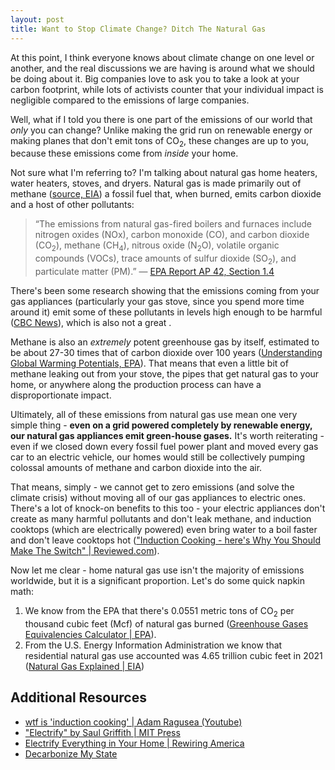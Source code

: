 ```yaml
---
layout: post
title: Want to Stop Climate Change? Ditch The Natural Gas
---
```


At this point, I think everyone knows about climate change on one level or
another, and the real discussions we are having is around what we should be
doing about it. Big companies love to ask you to take a look at your carbon
footprint, while lots of activists counter that your individual impact is
negligible compared to the emissions of large companies.

Well, what if I told you there is one part of the emissions of our world that
_only_ you can change? Unlike making the grid run on renewable energy or making
planes that don't emit tons of CO<sub>2</sub>, these changes are up to you,
because these emissions come from _inside_ your home.

Not sure what I'm referring to? I'm talking about natural gas home heaters,
water heaters, stoves, and dryers. Natural gas is made primarily out of methane
([source, EIA](https://www.eia.gov/energyexplained/natural-gas/)) a fossil fuel
that, when burned, emits carbon dioxide and a host of other pollutants:

> &ldquo;The emissions from natural gas-fired boilers and furnaces include
  nitrogen oxides (NOx), carbon monoxide (CO), and carbon dioxide
  (CO<sub>2</sub>), methane (CH<sub>4</sub>), nitrous oxide (N<sub>2</sub>O),
  volatile organic compounds (VOCs), trace amounts of sulfur dioxide
  (SO<sub>2</sub>), and particulate matter (PM).&rdquo;
  — [EPA Report AP 42, Section 1.4](https://www.epa.gov/sites/default/files/2020-09/documents/1.4_natural_gas_combustion.pdf)

There's been some research showing that the emissions coming from your gas
appliances (particularly your gas stove, since you spend more time around it)
emit some of these pollutants in levels high enough to be
harmful ([CBC News](https://www.cbc.ca/news/science/gas-stoves-air-pollution-1.6394514)),
which is also not a great .

Methane is also an _extremely_ potent greenhouse gas by itself, estimated to be
about 27-30 times that of carbon dioxide over 100 years
([Understanding Global Warming Potentials, EPA](https://www.epa.gov/ghgemissions/understanding-global-warming-potentials)).
That means that even a little bit of methane leaking out from your stove, the
pipes that get natural gas to your home, or anywhere along the production
process can have a disproportionate impact.

Ultimately, all of these emissions from natural gas use mean one very simple
thing - **even on a grid powered completely by renewable energy, our  natural
gas appliances emit green-house gases.** It's worth reiterating - even if we
closed down every fossil fuel power plant and moved every gas car to an electric
vehicle, our homes would still be collectively pumping colossal amounts of
methane and carbon dioxide into the air.

That means, simply - we cannot get to zero emissions (and solve the climate
crisis) without moving all of our gas appliances to electric ones. There's a lot
of knock-on benefits to this too - your electric appliances don't create as many
harmful pollutants and don't leak methane, and induction cooktops (which are
electrically powered) even bring water to a boil faster and don't leave cooktops hot
(["Induction Cooking - here's Why You Should Make The Switch" | Reviewed.com](https://www.reviewed.com/ovens/features/induction-101-better-cooking-through-science)).

Now let me clear - home natural gas use isn't the majority of emissions worldwide,
but it is a significant proportion. Let's do some quick napkin math:

1. We know from the EPA that there's 0.0551 metric tons of CO<sub>2</sub> per
thousand cubic feet (Mcf) of natural gas burned
([Greenhouse Gases Equivalencies Calculator | EPA](https://www.epa.gov/energy/greenhouse-gases-equivalencies-calculator-calculations-and-references#therms)).
1. From the U.S. Energy Information Administration we know that residential natural
gas use accounted was 4.65 trillion cubic feet in 2021
([Natural Gas Explained | EIA](https://www.eia.gov/energyexplained/natural-gas/use-of-natural-gas.php))

## Additional Resources

- [wtf is 'induction cooking' \| Adam Ragusea (Youtube)](https://www.youtube.com/watch?v=Xn1LUo5ra_A)
- ["Electrify" by Saul Griffith \| MIT Press](https://mitpress.mit.edu/books/electrify)
- [Electrify Everything in Your Home \| Rewiring America](https://www.rewiringamerica.org/electrify-home-guide)
- [Decarbonize My State](https://decarbonizemystate.com/)